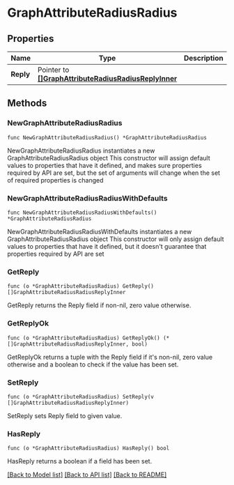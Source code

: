 # GraphAttributeRadiusRadius

## Properties

Name | Type | Description | Notes
------------ | ------------- | ------------- | -------------
**Reply** | Pointer to [**[]GraphAttributeRadiusRadiusReplyInner**](GraphAttributeRadiusRadiusReplyInner.md) |  | [optional] 

## Methods

### NewGraphAttributeRadiusRadius

`func NewGraphAttributeRadiusRadius() *GraphAttributeRadiusRadius`

NewGraphAttributeRadiusRadius instantiates a new GraphAttributeRadiusRadius object
This constructor will assign default values to properties that have it defined,
and makes sure properties required by API are set, but the set of arguments
will change when the set of required properties is changed

### NewGraphAttributeRadiusRadiusWithDefaults

`func NewGraphAttributeRadiusRadiusWithDefaults() *GraphAttributeRadiusRadius`

NewGraphAttributeRadiusRadiusWithDefaults instantiates a new GraphAttributeRadiusRadius object
This constructor will only assign default values to properties that have it defined,
but it doesn't guarantee that properties required by API are set

### GetReply

`func (o *GraphAttributeRadiusRadius) GetReply() []GraphAttributeRadiusRadiusReplyInner`

GetReply returns the Reply field if non-nil, zero value otherwise.

### GetReplyOk

`func (o *GraphAttributeRadiusRadius) GetReplyOk() (*[]GraphAttributeRadiusRadiusReplyInner, bool)`

GetReplyOk returns a tuple with the Reply field if it's non-nil, zero value otherwise
and a boolean to check if the value has been set.

### SetReply

`func (o *GraphAttributeRadiusRadius) SetReply(v []GraphAttributeRadiusRadiusReplyInner)`

SetReply sets Reply field to given value.

### HasReply

`func (o *GraphAttributeRadiusRadius) HasReply() bool`

HasReply returns a boolean if a field has been set.


[[Back to Model list]](../README.md#documentation-for-models) [[Back to API list]](../README.md#documentation-for-api-endpoints) [[Back to README]](../README.md)


